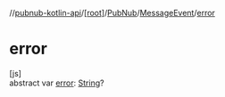 //[pubnub-kotlin-api](../../../../index.md)/[[root]](../../index.md)/[PubNub](../index.md)/[MessageEvent](index.md)/[error](error.md)

# error

[js]\
abstract var [error](error.md): [String](https://kotlinlang.org/api/latest/jvm/stdlib/kotlin/-string/index.html)?
